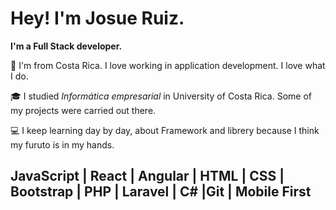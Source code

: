 # Hey! I'm Josue Ruiz.
**I'm a Full Stack developer.**

💬 I'm from Costa Rica. I love working in application development. I love what I do.

🎓 I studied *Informática empresarial* in University of Costa Rica. Some of my projects were carried out there.

💻 I keep learning day by day, about Framework and librery because I think my furuto is in my hands.



 ## **JavaScript | React | Angular | HTML | CSS | Bootstrap | PHP | Laravel | C# |Git | Mobile First**

<!--
**JRuiz28/JRuiz28** is a ✨ _special_ ✨ repository because its `README.md` (this file) appears on your GitHub profile.

Here are some ideas to get you started:

- 🔭 I’m currently working on ...
- 🌱 I’m currently learning ...
- 👯 I’m looking to collaborate on ...
- 🤔 I’m looking for help with ...
- 💬 Ask me about ...
- 📫 How to reach me: ...
- 😄 Pronouns: ...
- ⚡ Fun fact: ...
-->

